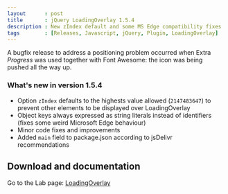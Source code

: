 ```yaml
---
layout      : post
title       : jQuery LoadingOverlay 1.5.4
description : New zIndex default and some MS Edge compatibility fixes
tags        : [Releases, Javascript, jQuery, Plugin, LoadingOverlay]
---
```



A bugfix release to address a positioning problem occurred when Extra *Progress* was used together with Font Awesome: the icon was being pushed all the way up.


### What's new in version 1.5.4

- Option `zIndex` defaults to the highests value allowed (`2147483647`) to prevent other elements to be displayed over LoadingOverlay
- Object keys always expressed as string literals instead of identifiers (fixes some weird Microsoft Edge behaviour)
- Minor code fixes and improvements
- Added `main` field to package.json according to jsDelivr recommendations



## Download and documentation

Go to the Lab page: [LoadingOverlay](/labs/jquery-loading-overlay/)
